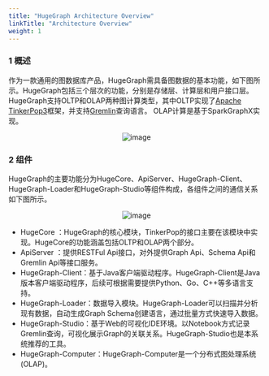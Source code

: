 ```yaml
---
title: "HugeGraph Architecture Overview"
linkTitle: "Architecture Overview"
weight: 1
---
```


### 1 概述

作为一款通用的图数据库产品，HugeGraph需具备图数据的基本功能，如下图所示。HugeGraph包括三个层次的功能，分别是存储层、计算层和用户接口层。 HugeGraph支持OLTP和OLAP两种图计算类型，其中OLTP实现了[Apache TinkerPop3](https://tinkerpop.apache.org)框架，并支持[Gremlin](https://tinkerpop.apache.org/gremlin.html)查询语言。 OLAP计算是基于SparkGraphX实现。

<div style="text-align: center;">
  <img src="/docs/images/design/architectural-overview.png" alt="image">
</div>


### 2 组件

HugeGraph的主要功能分为HugeCore、ApiServer、HugeGraph-Client、HugeGraph-Loader和HugeGraph-Studio等组件构成，各组件之间的通信关系如下图所示。

<div style="text-align: center;">
  <img src="/docs/images/design/architectural-component.png" alt="image">
</div>


- HugeCore ：HugeGraph的核心模块，TinkerPop的接口主要在该模块中实现。HugeCore的功能涵盖包括OLTP和OLAP两个部分。
- ApiServer ：提供RESTFul Api接口，对外提供Graph Api、Schema Api和Gremlin Api等接口服务。
- HugeGraph-Client：基于Java客户端驱动程序。HugeGraph-Client是Java版本客户端驱动程序，后续可根据需要提供Python、Go、C++等多语言支持。
- HugeGraph-Loader：数据导入模块。HugeGraph-Loader可以扫描并分析现有数据，自动生成Graph Schema创建语言，通过批量方式快速导入数据。
- HugeGraph-Studio：基于Web的可视化IDE环境。以Notebook方式记录Gremlin查询，可视化展示Graph的关联关系。HugeGraph-Studio也是本系统推荐的工具。
- HugeGraph-Computer：HugeGraph-Computer是一个分布式图处理系统 (OLAP)。
